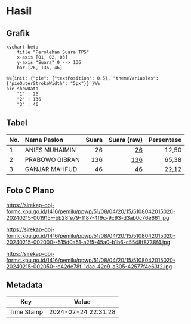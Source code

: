 # Hasil

## Grafik

```mermaid
xychart-beta
    title "Perolehan Suara TPS"
    x-axis [01, 02, 03]
    y-axis "Suara" 0 --> 136
    bar [26, 136, 46]
```

```mermaid
%%{init: {"pie": {"textPosition": 0.5}, "themeVariables": {"pieOuterStrokeWidth": "5px"}} }%%
pie showData
    "1" : 26
    "2" : 136
    "3" : 46
```

## Tabel

| No. | Nama Paslon    | Suara | Suara (raw) | Persentase |
|:--- |:-------------- | -----:| -----------:| ----------:|
| 1   | ANIES MUHAIMIN | 26    | [26][p-1]   | 12,50      |
| 2   | PRABOWO GIBRAN | 136   | [136][p-2]  | 65,38      |
| 3   | GANJAR MAHFUD  | 46    | [46][p-3]   | 22,12      |


[p-1]: https://github.com/gigit-pemilu/pemilu-2024-51-bali/blob/main/pilpres/hitung-suara/sub/51-bali/sub/08-buleleng/sub/04-banjar/sub/2015-temukus/sub/020-tps/sub/paslon-1.txt
[p-2]: https://github.com/gigit-pemilu/pemilu-2024-51-bali/blob/main/pilpres/hitung-suara/sub/51-bali/sub/08-buleleng/sub/04-banjar/sub/2015-temukus/sub/020-tps/sub/paslon-2.txt
[p-3]: https://github.com/gigit-pemilu/pemilu-2024-51-bali/blob/main/pilpres/hitung-suara/sub/51-bali/sub/08-buleleng/sub/04-banjar/sub/2015-temukus/sub/020-tps/sub/paslon-3.txt

## Foto C Plano

https://sirekap-obj-formc.kpu.go.id/1416/pemilu/ppwp/51/08/04/20/15/5108042015020-20240215-001915--bb28fe79-1187-4f9c-9c93-d3ab0c76e661.jpg

https://sirekap-obj-formc.kpu.go.id/1416/pemilu/ppwp/51/08/04/20/15/5108042015020-20240215-002000--515d0a51-a2f5-45a0-b1b6-c5548f8738f4.jpg

https://sirekap-obj-formc.kpu.go.id/1416/pemilu/ppwp/51/08/04/20/15/5108042015020-20240215-002050--c42de78f-1dac-42c9-a305-42577f4e63f2.jpg


## Metadata

| Key        | Value               |
| ---------- | ------------------- |
| Time Stamp | 2024-02-24 22:31:28 |



